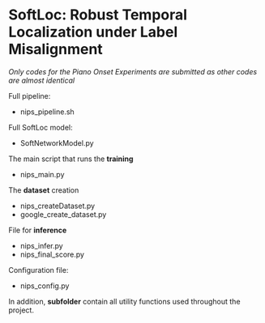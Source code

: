 # SoftLoc: Robust Temporal Localization under Label Misalignment

_Only codes for the Piano Onset Experiments are submitted as other codes are almost identical_

Full pipeline:
  - nips_pipeline.sh

Full SoftLoc model:
  - SoftNetworkModel.py
  
The main script that runs the **training**
  - nips_main.py
 
The **dataset** creation
  - nips_createDataset.py
  - google_create_dataset.py
  
File for **inference**
  - nips_infer.py 
  - nips_final_score.py
  
Configuration file:
  - nips_config.py
  
In addition, **subfolder** contain all utility functions used throughout the project.



  
 
